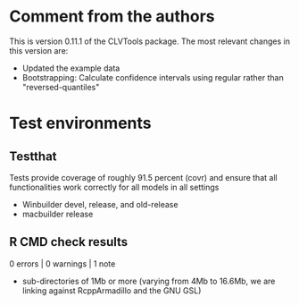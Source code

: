 # Comment from the authors
This is version 0.11.1 of the CLVTools package. 
The most relevant changes in this version are: 

* Updated the example data
* Bootstrapping: Calculate confidence intervals using regular rather than "reversed-quantiles"



# Test environments

## Testthat
Tests provide coverage of roughly 91.5 percent (covr) and ensure that all functionalities work correctly for all models in all settings
* Winbuilder devel, release, and old-release 
* macbuilder release

## R CMD check results
0 errors | 0 warnings | 1 note
* sub-directories of 1Mb or more (varying from 4Mb to 16.6Mb, we are linking against RcppArmadillo and the GNU GSL)
